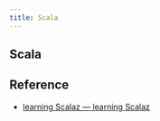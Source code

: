 ```yaml
---
title: Scala
---
```


## Scala


## Reference
* [learning Scalaz — learning Scalaz](http://eed3si9n.com/learning-scalaz/)
